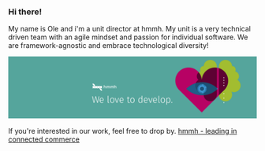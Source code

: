 ### Hi there!
My name is Ole and i'm a unit director at hmmh. My unit is a very technical driven team with an agile mindset and passion for individual software. We are framework-agnostic and embrace technological diversity!

[![passion for development](https://github.com/OleBehrens/OleBehrens/blob/main/src/img/csm_LinkedIn_Profilheader_Thema_Beispiel_7900bf1345.png)](https://www.hmmh.de/en/services/e-commerce-solutions)

If you're interested in our work, feel free to drop by.
[hmmh - leading in connected commerce](https://karriere.hmmh.de/en/ "hmmh")
<!--
**OleBehrens/OleBehrens** is a ✨ _special_ ✨ repository because its `README.md` (this file) appears on your GitHub profile.

Here are some ideas to get you started:

- 🔭 I’m currently working on ...
- 🌱 I’m currently learning ...
- 👯 I’m looking to collaborate on ...
- 🤔 I’m looking for help with ...
- 💬 Ask me about ...
- 📫 How to reach me: ...
- 😄 Pronouns: ...
- ⚡ Fun fact: ...
-->
